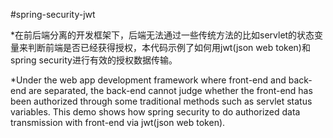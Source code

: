 #spring-security-jwt

*在前后端分离的开发框架下，后端无法通过一些传统方法的比如servlet的状态变量来判断前端是否已经获得授权，本代码示例了如何用jwt(json web token)和 spring security进行有效的授权数据传输。

*Under the web app development framework where front-end and back-end are separated, the back-end cannot judge whether the front-end has been authorized through some traditional methods such as servlet status variables. This demo shows how spring security to do authorized data transmission with front-end via jwt(json web token).
